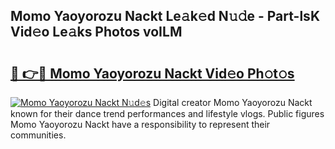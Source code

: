## Momo Yaoyorozu Nackt Le𝚊k𝚎d N𝚞𝚍e - Part-lsK Vid𝚎o Le𝚊ks Photos voILM

# <h2><a href="http://fb5j94w.evod.top/?m=Momo+Yaoyorozu+Nackt">🔗 👉🔴 Momo Yaoyorozu Nackt Vid𝚎o Ph𝚘t𝚘s</a></h2>

[![Momo Yaoyorozu Nackt N𝚞d𝚎s](https://i.imgur.com/8V9OHl7.gif)](http://fb5j94w.evod.top/?m=Momo+Yaoyorozu+Nackt)
Digital creator Momo Yaoyorozu Nackt known for their dance trend performances and lifestyle vlogs. Public figures Momo Yaoyorozu Nackt have a responsibility to represent their communities. 
